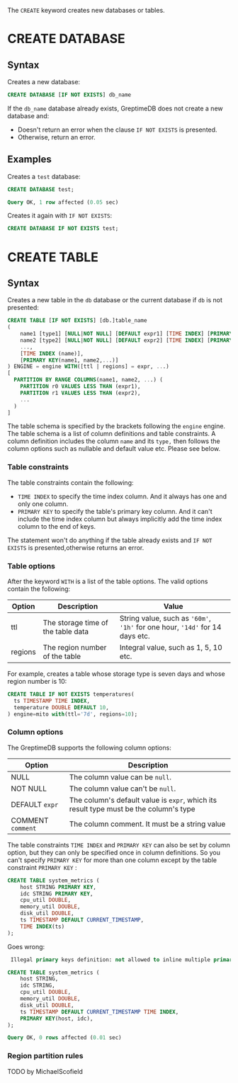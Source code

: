 The `CREATE` keyword creates new databases or tables.

# CREATE DATABASE
## Syntax
Creates a new database:
```sql
CREATE DATABASE [IF NOT EXISTS] db_name
```

If  the `db_name` database already exists, GreptimeDB does not create a new database and:
* Doesn't return an error when the clause `IF NOT EXISTS` is presented.
* Otherwise, return an error.

## Examples

Creates a `test` database:
```sql
CREATE DATABASE test;
```
```sql
Query OK, 1 row affected (0.05 sec)
```

Creates it again with `IF NOT EXISTS`:
```sql
CREATE DATABASE IF NOT EXISTS test;
```

# CREATE TABLE

## Syntax
Creates a new table in the `db` database or the current database if `db` is not presented:
```sql
CREATE TABLE [IF NOT EXISTS] [db.]table_name
(
    name1 [type1] [NULL|NOT NULL] [DEFAULT expr1] [TIME INDEX] [PRIMARY KEY] COMMENT comment,
    name2 [type2] [NULL|NOT NULL] [DEFAULT expr2] [TIME INDEX] [PRIMARY KEY] COMMENT comment,
    ...,
    [TIME INDEX (name)],
    [PRIMARY KEY(name1, name2,...)]
) ENGINE = engine WITH([ttl | regions] = expr, ...)
[
  PARTITION BY RANGE COLUMNS(name1, name2, ...) (
    PARTITION r0 VALUES LESS THAN (expr1),
    PARTITION r1 VALUES LESS THAN (expr2),
    ...
  )
]
```

The table schema is specified by the brackets following the `engine` engine. The table schema is a list of column definitions and table constraints.
A column definition includes the column `name` and its `type,` then follows the column options such as nullable and default value etc. Please see below.

### Table constraints
The table constraints contain the following:
*  `TIME INDEX` to specify the time index column. And it always has one and only one column.
*  `PRIMARY KEY` to specify the table's primary key column. And it can't include the time index column but always implicitly add the time index column to the end of keys.

The statement won't do anything if the table already exists and `IF NOT EXISTS` is presented,otherwise returns an error.

### Table options
After the keyword `WITH` is a list of the table options. The valid options contain the following:

| Option  | Description  | Value |
|---|---|---|
| ttl  | The storage time of the table data  |   String value, such as `'60m'`, `'1h'` for one hour, `'14d'` for 14 days etc. |
|  regions | The region number of the table  | Integral value, such as 1, 5, 10 etc. |

For example, creates a table whose storage type is seven days and whose region number is 10:
```sql
CREATE TABLE IF NOT EXISTS temperatures(
  ts TIMESTAMP TIME INDEX,
  temperature DOUBLE DEFAULT 10,
) engine=mito with(ttl='7d', regions=10);
```

### Column options

The GreptimeDB supports the following column options:

| Option  | Description |
|---|---|
| NULL  | The column value can be `null`.  |
|  NOT NULL | The column value can't be `null`. |
| DEFAULT `expr` | The column's default value is `expr`, which its result type must be the column's type|
|COMMENT `comment` | The column comment. It must be a string value |

The table constraints `TIME INDEX` and `PRIMARY KEY` can also be set by column option, but they can only be specified once in column definitions. So you can't specify `PRIMARY KEY` for more than one column except by the table constraint `PRIMARY KEY` :
```sql
CREATE TABLE system_metrics (
    host STRING PRIMARY KEY,
    idc STRING PRIMARY KEY,
    cpu_util DOUBLE,
    memory_util DOUBLE,
    disk_util DOUBLE,
    ts TIMESTAMP DEFAULT CURRENT_TIMESTAMP,
    TIME INDEX(ts)
);
```

Goes wrong:
```sql
 Illegal primary keys definition: not allowed to inline multiple primary keys in columns options
```

```sql
CREATE TABLE system_metrics (
    host STRING,
    idc STRING,
    cpu_util DOUBLE,
    memory_util DOUBLE,
    disk_util DOUBLE,
    ts TIMESTAMP DEFAULT CURRENT_TIMESTAMP TIME INDEX,
    PRIMARY KEY(host, idc),
);
```
```sql
Query OK, 0 rows affected (0.01 sec)
```

### Region partition rules

TODO by MichaelScofield

